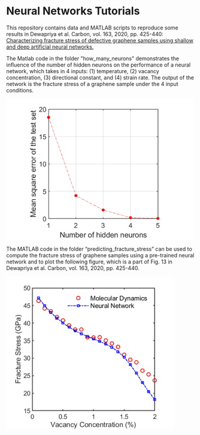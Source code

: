 # Neural Networks Tutorials
This repository contains data and MATLAB scripts to reproduce some results in Dewapriya et al. Carbon, vol. 163, 2020, pp. 425-440: [Characterizing fracture stress of defective graphene samples using shallow and deep artificial neural networks.](https://www.sciencedirect.com/science/article/abs/pii/S0008622320302815)

The Matlab code in the folder "how_many_neurons" demonstrates the influence of the number of hidden neurons on the performance of a neural network, which takes in 4 inputs: (1) temperature, (2) vacancy concentration, (3) directional constant, and (4) strain rate. 
The output of the network is the fracture stress of a graphene sample under the 4 input conditions. 

 <img src="how_many_neurons/output.png" width="500">
 
 The MATLAB code in the folder “predicting_fracture_stress” can be used to compute the fracture stress of graphene samples using a pre-trained neural network and to plot the following figure, which is a part of Fig. 13 in Dewapriya et al. Carbon, vol. 163, 2020, pp. 425-440.
 
  <img src="predicting_fracture_stress/comparison_md_nn.png" width="450">
